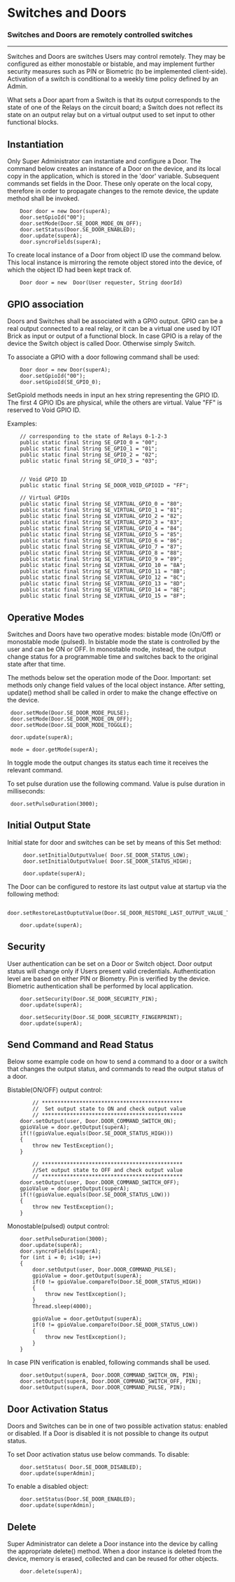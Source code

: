 # Switches and Doors

### Switches and Doors are remotely controlled switches

---

Switches and Doors are switches Users may control remotely. They may be configured as either monostable or bistable, and may implement further security measures such as PIN or Biometric (to be implemented client-side). Activation of a switch is conditional to a weekly time policy defined by an Admin.

What sets a Door apart from a Switch is that its output corresponds to the state of one of the Relays on the circuit board; a Switch does not reflect its state on an output relay but on a virtual output used to set input to other functional blocks.
 
## Instantiation
Only Super Administrator can instantiate and configure a Door.
The command below creates an instance of a Door on the device, and its local copy in the application, which is stored in the 'door' variable.
Subsequent commands set fields in the Door. These only operate on the local copy, therefore in order to propagate changes to the remote device, the update method shall be invoked.
```
	Door door = new Door(superA);                        
	door.setGpioId("00");
	door.setMode(Door.SE_DOOR_MODE_ON_OFF);
	door.setStatus(Door.SE_DOOR_ENABLED);
	door.update(superA);
	door.syncroFields(superA);
```

To create local instance of a Door from object ID use the command below. This local instance is mirroring the remote object stored into the device, of which the object ID had been kept track of.
```
	Door door = new  Door(User requester, String doorId)
```

## GPIO association
Doors and Switches shall be associated with a GPIO output. GPIO can be a real output connected to a real relay, or it can be a virtual one used by IOT Brick as input or output of a functional block. In case GPIO is a relay of the device the Switch object is called Door. Otherwise simply Switch.

To associate a GPIO with a door following command shall be used:
```
	Door door = new Door(superA);                        
	door.setGpioId("00");
	door.setGpioId(SE_GPIO_0);
```
SetGpioId methods needs in input an hex string representing the GPIO ID. The first 4 GPIO IDs are physical, while the others are virtual. Value "FF" is reserved to Void GPIO ID.

Examples:
```
    // corresponding to the state of Relays 0-1-2-3
	public static final String SE_GPIO_0 = "00";
	public static final String SE_GPIO_1 = "01";        
	public static final String SE_GPIO_2 = "02";        
	public static final String SE_GPIO_3 = "03";        


	// Void GPIO ID
	public static final String SE_DOOR_VOID_GPIOID = "FF";

    // Virtual GPIOs
	public static final String SE_VIRTUAL_GPIO_0 = "80";
	public static final String SE_VIRTUAL_GPIO_1 = "81";        
	public static final String SE_VIRTUAL_GPIO_2 = "82";        
	public static final String SE_VIRTUAL_GPIO_3 = "83";        
	public static final String SE_VIRTUAL_GPIO_4 = "84";        
	public static final String SE_VIRTUAL_GPIO_5 = "85";        
	public static final String SE_VIRTUAL_GPIO_6 = "86";        
	public static final String SE_VIRTUAL_GPIO_7 = "87";
	public static final String SE_VIRTUAL_GPIO_8 = "88";
	public static final String SE_VIRTUAL_GPIO_9 = "89";        
	public static final String SE_VIRTUAL_GPIO_10 = "8A";        
	public static final String SE_VIRTUAL_GPIO_11 = "8B";        
	public static final String SE_VIRTUAL_GPIO_12 = "8C";        
	public static final String SE_VIRTUAL_GPIO_13 = "8D";        
	public static final String SE_VIRTUAL_GPIO_14 = "8E";        
	public static final String SE_VIRTUAL_GPIO_15 = "8F"; 
```

## Operative Modes
Switches and Doors have two operative modes: bistable mode (On/Off) or monostable mode (pulsed). In bistable mode the state is controlled by the user and can be ON or OFF. In monostable mode, instead, the output change status for a programmable time and switches back to the original state after that time.

The methods below set the operation mode of the Door. Important: set methods only change field values of the local object instance. After setting, update() method shall be called in order to make the change effective on the device.

```
 door.setMode(Door.SE_DOOR_MODE_PULSE);
 door.setMode(Door.SE_DOOR_MODE_ON_OFF);
 door.setMode(Door.SE_DOOR_MODE_TOGGLE);
 
 door.update(superA);
  
 mode = door.getMode(superA);
```
In toggle mode the output changes its status each time it receives the relevant command.

To set pulse duration use the following command. Value is pulse duration in milliseconds:
``` 
 door.setPulseDuration(3000);
```

## Initial Output State
Initial state for door and switches can be set by means of this Set method:

```
	 door.setInitialOutputValue( Door.SE_DOOR_STATUS_LOW); 
	 door.setInitialOutputValue( Door.SE_DOOR_STATUS_HIGH);  
	 
	 door.update(superA);
```

The Door can be configured to restore its last output value at startup via the following method:

```
	door.setRestoreLastOuptutValue(Door.SE_DOOR_RESTORE_LAST_OUTPUT_VALUE_TRUE);
	
	door.update(superA);
```
## Security
User authentication can be set on a Door or Switch object. Door output status will change only if Users present valid credentials.
Authentication level are based on either PIN or Biometry. Pin is verified by the device. Biometric authentication shall be performed by local application.

```           
	door.setSecurity(Door.SE_DOOR_SECURITY_PIN);
	door.update(superA);
	
	door.setSecurity(Door.SE_DOOR_SECURITY_FINGERPRINT);
	door.update(superA);
``` 

## Send Command and Read Status
Below some example code on how to send a command to a door or a switch that changes the output status, and commands to read the output status of a door.

Bistable(ON/OFF) output control:
```  		
		// *********************************************
		//	Set output state to ON and check output value
		// *********************************************
	door.setOutput(user, Door.DOOR_COMMAND_SWITCH_ON);
	gpioValue = door.getOutput(superA);
	if(!(gpioValue.equals(Door.SE_DOOR_STATUS_HIGH)))
	{
		throw new TestException();
	} 

		// *********************************************
		//Set output state to OFF and check output value
		// *********************************************
	door.setOutput(user, Door.DOOR_COMMAND_SWITCH_OFF);
	gpioValue = door.getOutput(superA);
	if(!(gpioValue.equals(Door.SE_DOOR_STATUS_LOW)))
	{
		throw new TestException();
	}
```

Monostable(pulsed) output control:
```				
	door.setPulseDuration(3000);
	door.update(superA);
	door.syncroFields(superA);
	for (int i = 0; i<10; i++)
	{
		door.setOutput(user, Door.DOOR_COMMAND_PULSE);
		gpioValue = door.getOutput(superA);
		if(0 != gpioValue.compareTo(Door.SE_DOOR_STATUS_HIGH))
		{
			throw new TestException();
		} 
		Thread.sleep(4000);

		gpioValue = door.getOutput(superA);
		if(0 != gpioValue.compareTo(Door.SE_DOOR_STATUS_LOW))
		{
			throw new TestException();
		} 
	}
```
In case PIN verification is enabled, following commands shall be used.
```
	door.setOutput(superA, Door.DOOR_COMMAND_SWITCH_ON, PIN);
	door.setOutput(superA, Door.DOOR_COMMAND_SWITCH_OFF, PIN);
	door.setOutput(superA, Door.DOOR_COMMAND_PULSE, PIN);
```

## Door Activation Status
Doors and Switches can be in one of two possible activation status: enabled or disabled. If a Door is disabled it is not possible to change its output status.

To set Door activation status use below commands.
To disable:
```                      
	door.setStatus( Door.SE_DOOR_DISABLED);
	door.update(superAdmin);
```
To enable a disabled object:
```
	door.setStatus(Door.SE_DOOR_ENABLED);
	door.update(superAdmin);
```

## Delete
Super Administrator can delete a Door instance into the device by calling the appropriate delete() method. When a door instance is deleted from the device, memory is erased, collected and can be reused for other objects.
```
	door.delete(superA);
```
